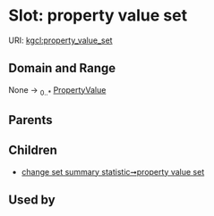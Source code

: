 
# Slot: property value set




URI: [kgcl:property_value_set](http://w3id.org/kgcl/property_value_set)


## Domain and Range

None &#8594;  <sub>0..\*</sub> [PropertyValue](PropertyValue.md)

## Parents


## Children

 *  [change set summary statistic➞property value set](change_set_summary_statistic_property_value_set.md)

## Used by

